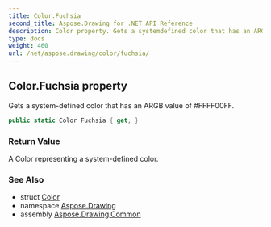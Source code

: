 ```yaml
---
title: Color.Fuchsia
second_title: Aspose.Drawing for .NET API Reference
description: Color property. Gets a systemdefined color that has an ARGB value of FFFF00FF
type: docs
weight: 460
url: /net/aspose.drawing/color/fuchsia/
---
```

## Color.Fuchsia property

Gets a system-defined color that has an ARGB value of #FFFF00FF.

```csharp
public static Color Fuchsia { get; }
```

### Return Value

A Color representing a system-defined color.

### See Also

* struct [Color](../)
* namespace [Aspose.Drawing](../../color/)
* assembly [Aspose.Drawing.Common](../../../)


